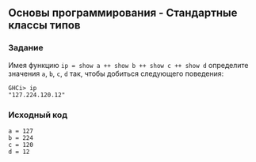 ## Основы программирования - Стандартные классы типов

### Задание

Имея функцию `ip = show a ++ show b ++ show c ++ show d` определите значения `a`, `b`, `c`, `d` так, чтобы добиться следующего поведения:

```
GHCi> ip
"127.224.120.12"
```

### Исходный код

```
a = 127
b = 224
c = 120
d = 12
```
